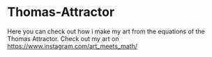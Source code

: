 # Thomas-Attractor
Here you can check out how i make my art from the equations of the Thomas Attractor. Check out my art on https://www.instagram.com/art_meets_math/
